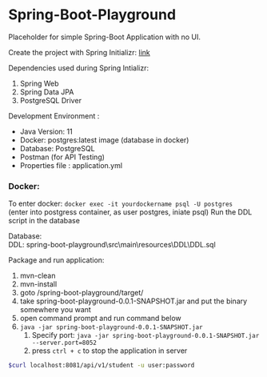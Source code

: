 # Spring-Boot-Playground

Placeholder for simple Spring-Boot Application with no UI.

Create the project with Spring Initializr: [link](https://start.spring.io/#!type=maven-project&language=java&platformVersion=2.7.0&packaging=jar&jvmVersion=17&groupId=com&artifactId=spring-boot-playground&name=spring-boot-playground&description=Demo%20project%20for%20Spring%20Boot&packageName=com.spring-boot-playground&dependencies=web,data-jpa,postgresql)

Dependencies used during Spring Intializr:
1. Spring Web
2. Spring Data JPA
3. PostgreSQL Driver

Development Environment :
* Java Version: 11
* Docker: postgres:latest image (database in docker)
* Database: PostgreSQL
* Postman (for API Testing)
* Properties file : application.yml


<h3>Docker:</h3>

To enter docker: ```docker exec -it yourdockername psql -U postgres``` </br>
(enter into postgress container, as user postgres, iniate psql)
Run the DDL script in the database

Database:
</br>DDL: spring-boot-playground\src\main\resources\DDL\DDL.sql

Package and run application:
1. mvn-clean
2. mvn-install
3. goto /spring-boot-playground/target/
4. take spring-boot-playground-0.0.1-SNAPSHOT.jar and put the binary somewhere you want
5. open command prompt and run command below
6. ```java -jar spring-boot-playground-0.0.1-SNAPSHOT.jar```
   1. Specify port: ```java -jar spring-boot-playground-0.0.1-SNAPSHOT.jar --server.port=8052```
   2. press ```ctrl + c``` to stop the application in server

```bash
$curl localhost:8081/api/v1/student -u user:password
```